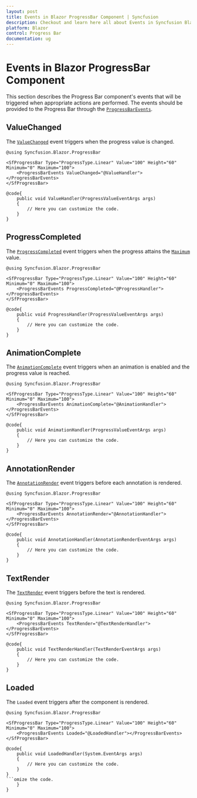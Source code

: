 ```yaml
---
layout: post
title: Events in Blazor ProgressBar Component | Syncfusion
description: Checkout and learn here all about Events in Syncfusion Blazor ProgressBar component and much more details.
platform: Blazor
control: Progress Bar 
documentation: ug
---
```


# Events in Blazor ProgressBar Component

This section describes the Progress Bar component's events that will be triggered when appropriate actions are performed. The events should be provided to the Progress Bar through the [`ProgressBarEvents`](https://help.syncfusion.com/cr/blazor/Syncfusion.Blazor.ProgressBar.ProgressBarEvents.html).

## ValueChanged

The [`ValueChanged`](https://help.syncfusion.com/cr/blazor/Syncfusion.Blazor.ProgressBar.ProgressBarEvents.html#Syncfusion_Blazor_ProgressBar_ProgressBarEvents_ValueChanged) event triggers when the progress value is changed.

```cshtml
@using Syncfusion.Blazor.ProgressBar

<SfProgressBar Type="ProgressType.Linear" Value="100" Height="60" Minimum="0" Maximum="100">
    <ProgressBarEvents ValueChanged="@ValueHandler"></ProgressBarEvents>
</SfProgressBar>

@code{
    public void ValueHandler(ProgressValueEventArgs args)
    {
        // Here you can customize the code.
    }
}
```

## ProgressCompleted

The [`ProgressCompleted`](https://help.syncfusion.com/cr/blazor/Syncfusion.Blazor.ProgressBar.ProgressBarEvents.html#Syncfusion_Blazor_ProgressBar_ProgressBarEvents_ProgressCompleted) event triggers when the progress attains the [`Maximum`](https://help.syncfusion.com/cr/blazor/Syncfusion.Blazor.ProgressBar.SfProgressBar.html#Syncfusion_Blazor_ProgressBar_SfProgressBar_Maximum) value.

```cshtml
@using Syncfusion.Blazor.ProgressBar

<SfProgressBar Type="ProgressType.Linear" Value="100" Height="60" Minimum="0" Maximum="100">
    <ProgressBarEvents ProgressCompleted="@ProgressHandler"></ProgressBarEvents>
</SfProgressBar>

@code{
    public void ProgressHandler(ProgressValueEventArgs args)
    {
        // Here you can customize the code.
    }
}
```

## AnimationComplete

The [`AnimationComplete`](https://help.syncfusion.com/cr/blazor/Syncfusion.Blazor.ProgressBar.ProgressBarEvents.html#Syncfusion_Blazor_ProgressBar_ProgressBarEvents_AnimationComplete) event triggers when an animation is enabled and the progress value is reached.

```cshtml
@using Syncfusion.Blazor.ProgressBar

<SfProgressBar Type="ProgressType.Linear" Value="100" Height="60" Minimum="0" Maximum="100">
    <ProgressBarEvents AnimationComplete="@AnimationHandler"></ProgressBarEvents>
</SfProgressBar>

@code{
    public void AnimationHandler(ProgressValueEventArgs args)
    {
        // Here you can customize the code.
    }
}
```

## AnnotationRender

The [`AnnotationRender`](https://help.syncfusion.com/cr/blazor/Syncfusion.Blazor.ProgressBar.ProgressBarEvents.html#Syncfusion_Blazor_ProgressBar_ProgressBarEvents_AnnotationRender) event triggers before each annotation is rendered.

```cshtml
@using Syncfusion.Blazor.ProgressBar

<SfProgressBar Type="ProgressType.Linear" Value="100" Height="60" Minimum="0" Maximum="100">
    <ProgressBarEvents AnnotationRender="@AnnotationHandler"></ProgressBarEvents>
</SfProgressBar>

@code{
    public void AnnotationHandler(AnnotationRenderEventArgs args)
    {
        // Here you can customize the code.
    }
}
```

## TextRender

The [`TextRender`](https://help.syncfusion.com/cr/blazor/Syncfusion.Blazor.ProgressBar.ProgressBarEvents.html#Syncfusion_Blazor_ProgressBar_ProgressBarEvents_TextRender) event triggers before the text is rendered.

```cshtml
@using Syncfusion.Blazor.ProgressBar

<SfProgressBar Type="ProgressType.Linear" Value="100" Height="60" Minimum="0" Maximum="100">
    <ProgressBarEvents TextRender="@TextRenderHandler"></ProgressBarEvents>
</SfProgressBar>

@code{
    public void TextRenderHandler(TextRenderEventArgs args)
    {
        // Here you can customize the code.
    }
}
```

## Loaded

The `Loaded` event triggers after the component is rendered.

```cshtml
@using Syncfusion.Blazor.ProgressBar

<SfProgressBar Type="ProgressType.Linear" Value="100" Height="60" Minimum="0" Maximum="100">
    <ProgressBarEvents Loaded="@LoadedHandler"></ProgressBarEvents>
</SfProgressBar>

@code{
    public void LoadedHandler(System.EventArgs args)
    {
        // Here you can customize the code.
    }
}
```omize the code.
    }
}
```
